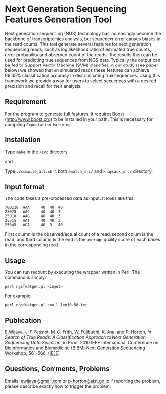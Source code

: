 # Next Generation Sequencing Features Generation Tool

Next generation sequencing (NGS) technology has increasingly become the
backbone of transcriptomics analysis, but sequencer error causes biases in the read counts. 
This tool generate  several features for next generation sequencing reads:
such as log likelihood ratio of estimated true counts, error probability and observed count of the reads.
The results then can be used for  predicting true sequences from NGS data. 
Typically the output can be fed to Support Vector Machine (SVM) classifier. 
In our study (see paper below) we showed that on simulated reads these
features can achieve 96.35% classification accuracy in discriminating true
sequences. Using this framework we provide a way for users to select
sequences with a desired precision and recall for their analysis. 


## Requirement 

For the program to generate full features, it requires
Boost (http://www.boost.org) to be installed in your path. 
This is necessary for compiling `Expectation Matching`.


## Installation 
Type `make` in the `/src` directory. 

and 

Type `./compile_all.sh` in both  `ematch_src/` and `knapsack_src/` directory.



## Input format
The code takes a pre-processed data as input. It looks like this:

```
700218	AAA     40	40	40	
25078	AAC     40	40	3	
25010	AAG     40	40	3	
25315	AAT     40	40	3	
25045	ACA     40	3	40
```

First column is the observed/actual count of a read, second colum is the read, 
and third column to the end is the `average` quality score of each bases 
in the corresponding read.


## Usage 

You can run recount by executing the wrapper written in Perl.
The command is simply:

```
perl ngsfeatgen.pl <input> 
```

For example:

```
perl ngsfeatgen.pl small-len10-50.txt
```

## Publication
E.Wijaya, J-F Pessiot, M. C. Frith, W. Fujibuchi, K. Asai and P. Horton, *In
Search of True Reads: A Classification Approach to Next Generation Sequencing
Data Selection*, in Proc. 2010 IEEE International Conference on Bioinformatics
and Biomedicine (BIBM) Next Generation Sequencing Workshop, 561-566.
([IEEE](http://bit.ly/1ATrBmR))


## Questions, Comments, Problems 
Emails: ewijaya@gmail.com or p-horton@aist.go.jp
If reporting the problem, please describe exactly how to trigger
the problem.
